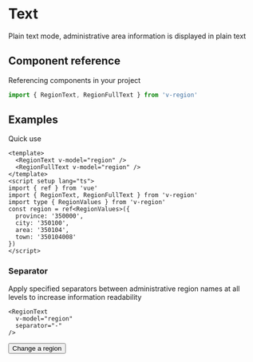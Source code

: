 # Text

Plain text mode, administrative area information is displayed in plain text

## Component reference

Referencing components in your project

```js
import { RegionText, RegionFullText } from 'v-region'
```

## Examples

<script setup>
import { RegionText, RegionFullText } from 'v-region'

import { useRegionChange } from '@/script/region/data'
const { values, change } = useRegionChange()
</script>

Quick use

```vue
<template>
  <RegionText v-model="region" />
  <RegionFullText v-model="region" />
</template>
<script setup lang="ts">
import { ref } from 'vue'
import { RegionText, RegionFullText } from 'v-region'
import type { RegionValues } from 'v-region'
const region = ref<RegionValues>({
  province: '350000',
  city: '350100',
  area: '350104',
  town: '350104008'
})
</script>
```

<div class="border rounded-3 shadow-sm p-3 mb-3">
  <div>
    <RegionText v-model="values" />
  </div>
  <div>
    <RegionFullText v-model="values" />
  </div>
</div>

### Separator

Apply specified separators between administrative region names at all levels to increase information readability

```vue-html
<RegionText
  v-model="region"
  separator="-"
/>
```

<div class="border rounded-3 shadow-sm p-3 mb-3">
  <div>
    <RegionText v-model="values" separator="-" />
  </div>
  <div>
    <RegionFullText v-model="values" separator="-" />
  </div>
</div>

<div>
  <button
    type="button"
    class="btn btn-dark"
    @click="change"
  >Change a region</button>
</div>
